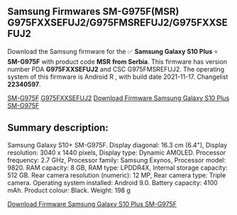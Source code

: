 <h2>Samsung Firmwares SM-G975F(MSR) G975FXXSEFUJ2/G975FMSREFUJ2/G975FXXSEFUJ2</h2>
Download the Samsung firmware for the ✅ <strong>Samsung Galaxy S10 Plus </strong> ⭐ <strong>SM-G975F</strong> with product code <strong>MSR</strong> <strong> from Serbia</strong>. This firmware has version number PDA <strong>G975FXXSEFUJ2</strong> and CSC G975FMSREFUJ2. The operating system of this firmware is Android R , with build date 2021-11-17. Changelist <strong>22340597</strong>.


[SM-G975F](https://samfirm.shop/samsung/model/SM-G975F)
[G975FXXSEFUJ2](https://samfirm.shop/samsung/pda/G975FXXSEFUJ2)
[Download Firmware Samsung Galaxy S10 Plus SM-G975F](https://samfirm.shop/samsung/firmware/475346)
<h2>Summary description:</h2>
<p>Samsung Galaxy S10+ SM-G975F. Display diagonal: 16.3 cm (6.4"), Display resolution: 3040 x 1440 pixels, Display type: Dynamic AMOLED. Processor frequency: 2.7 GHz, Processor family: Samsung Exynos, Processor model: 9820. RAM capacity: 8 GB, RAM type: LPDDR4X, Internal storage capacity: 512 GB. Rear camera resolution (numeric): 12 MP, Rear camera type: Triple camera. Operating system installed: Android 9.0. Battery capacity: 4100 mAh. Product colour: Black. Weight: 198 g</p>


[Download Firmware Samsung Galaxy S10 Plus SM-G975F](https://samfirm.shop/samsung/firmware/475346)
